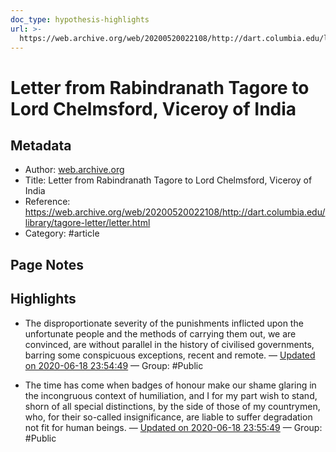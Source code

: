 ```yaml
---
doc_type: hypothesis-highlights
url: >-
  https://web.archive.org/web/20200520022108/http://dart.columbia.edu/library/tagore-letter/letter.html
---
```

# Letter from Rabindranath Tagore to Lord Chelmsford, Viceroy of India

## Metadata
- Author: [web.archive.org]()
- Title: Letter from Rabindranath Tagore to Lord Chelmsford, Viceroy of India
- Reference: https://web.archive.org/web/20200520022108/http://dart.columbia.edu/library/tagore-letter/letter.html
- Category: #article

## Page Notes


## Highlights
- The disproportionate severity of the punishments inflicted upon the unfortunate people and the methods of carrying them out, we are convinced, are without parallel in the history of civilised governments, barring some conspicuous exceptions, recent and remote. — [Updated on 2020-06-18 23:54:49](https://hyp.is/qKdQdrFzEeqmjtMBMZaFUw/web.archive.org/web/20200520022108/http://dart.columbia.edu/library/tagore-letter/letter.html)  — Group: #Public

- The time has come when badges of honour make our shame glaring in the incongruous context of humiliation, and I for my part wish to stand, shorn of all special distinctions, by the side of those of my countrymen, who, for their so-called insignificance, are liable to suffer degradation not fit for human beings. — [Updated on 2020-06-18 23:55:49](https://hyp.is/zHQGjrFzEeqO5BudF4UjMg/web.archive.org/web/20200520022108/http://dart.columbia.edu/library/tagore-letter/letter.html)  — Group: #Public

